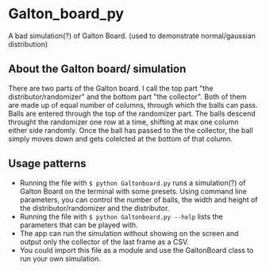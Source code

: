 # Galton_board_py
A bad simulation(?) of Galton Board. (used to demonstrate normal/gaussian distribution)

## About the Galton board/ simulation
There are two parts of the Galton board. I call the top part "the distributor/randomizer" and the bottom part "the collector". Both of them are made up of equal number of columns, through which the balls can pass. Balls are entered through the top of the randomizer part. The balls descend throught the randomizer one row at a time, shifting at max one column either side randomly. Once the ball has passed to the the collector, the ball simply moves down and gets colelcted at the bottom of that column.

## Usage patterns
 - Running the file with ```$ python Galtonboard.py``` runs a simulation(?) of Galton Board on the terminal with some presets. 
Using command line parameters, you can control the number of balls, the width and height of the distributor/randomizer and the distributor.
 - Running the file with ```$ python Galtonboard.py --help``` lists the parameters that can be played with.
 - The app can run the simulation without showing on the screen and output only the collector of the last frame as a CSV.
 - You could import this file as a module and use the GaltonBoard class to run your own simulation.

